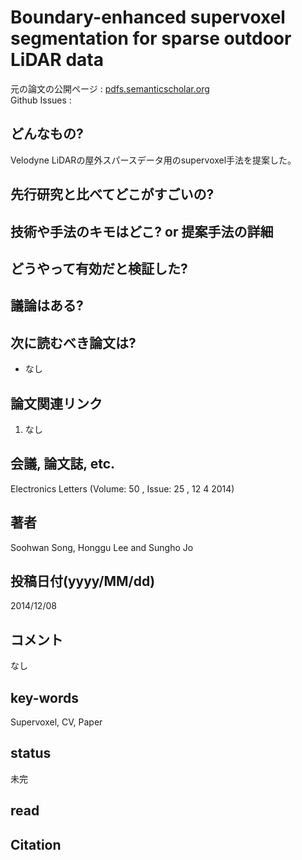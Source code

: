# Boundary-enhanced supervoxel segmentation for sparse outdoor LiDAR data

元の論文の公開ページ : [pdfs.semanticscholar.org](https://pdfs.semanticscholar.org/2732/6ae43ec7a6a31ecd257171b8a338053946cd.pdf)  
Github Issues : 

## どんなもの?
Velodyne LiDARの屋外スパースデータ用のsupervoxel手法を提案した。

## 先行研究と比べてどこがすごいの?


## 技術や手法のキモはどこ? or 提案手法の詳細

## どうやって有効だと検証した?

## 議論はある?

## 次に読むべき論文は?
- なし

## 論文関連リンク
1. なし

## 会議, 論文誌, etc.
Electronics Letters (Volume: 50 , Issue: 25 , 12 4 2014)

## 著者
Soohwan Song, Honggu Lee and Sungho Jo

## 投稿日付(yyyy/MM/dd)
2014/12/08

## コメント
なし

## key-words
Supervoxel, CV, Paper

## status
未完

## read

## Citation
